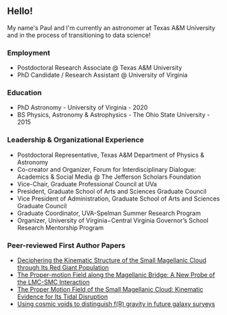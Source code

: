 ## Hello!

My name's Paul and I'm currently an astronomer at Texas A&M University and in the process of transitioning to data science!

### Employment
- Postdoctoral Research Associate @ Texas A&M University
- PhD Candidate / Research Assistant @ University of Virginia

### Education
- PhD Astronomy - University of Virginia - 2020
- BS Physics, Astronomy & Astrophysics - The Ohio State University - 2015

### Leadership & Organizational Experience
- Postdoctoral Representative, Texas A&M Department of Physics & Astronomy
- Co-creator and Organizer, Forum for Interdisciplinary Dialogue: Academics & Social Media @ The Jefferson Scholars Foundation
- Vice-Chair, Graduate Professional Council at UVa
- President, Graduate School of Arts and Sciences Graduate Council
- Vice President of Administration, Graduate School of Arts and Sciences Graduate Council
- Graduate Coordinator, UVA-Spelman Summer Research Program
- Organizer, University of Virginia−Central Virginia Governor’s School Research Mentorship Program

### Peer-reviewed First Author Papers
- <a href="https://ui.adsabs.harvard.edu/abs/2021ApJ...910...36Z/abstract">Deciphering the Kinematic Structure of the Small Magellanic Cloud through Its Red Giant Population</a>
- <a href="https://ui.adsabs.harvard.edu/abs/2019ApJ...874...78Z/abstract">The Proper-motion Field along the Magellanic Bridge: A New Probe of the LMC-SMC Interaction</a>
- <a href="https://ui.adsabs.harvard.edu/abs/2018ApJ...864...55Z/abstract">The Proper Motion Field of the Small Magellanic Cloud: Kinematic Evidence for Its Tidal Disruption</a>
- <a href="https://ui.adsabs.harvard.edu/abs/2015MNRAS.451.4215Z/abstract">Using cosmic voids to distinguish f(R) gravity in future galaxy surveys</a>
